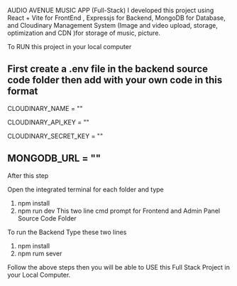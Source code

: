 AUDIO AVENUE MUSIC APP (Full-Stack)
I developed this project using React + Vite for FrontEnd , Expressjs for Backend, MongoDB for Database, 
and Cloudinary Management System  (Image and video upload, storage, optimization and CDN )for storage of music, picture.

To RUN this project in your local computer 

First create a .env file in the backend source code folder then add with your own code in this format
----------------------------
CLOUDINARY_NAME = ""

CLOUDINARY_API_KEY = ""

CLOUDINARY_SECRET_KEY = ""

MONGODB_URL = ""
----------------------------

After this step

Open the integrated terminal for each folder and type 
1. npm install
2. npm run dev
This two line cmd prompt for Frontend and Admin Panel Source Code Folder

To run the Backend Type these two lines
1. npm install
2. npm rum sever

Follow the above steps then you will be able to USE this Full Stack Project in your Local Computer.
